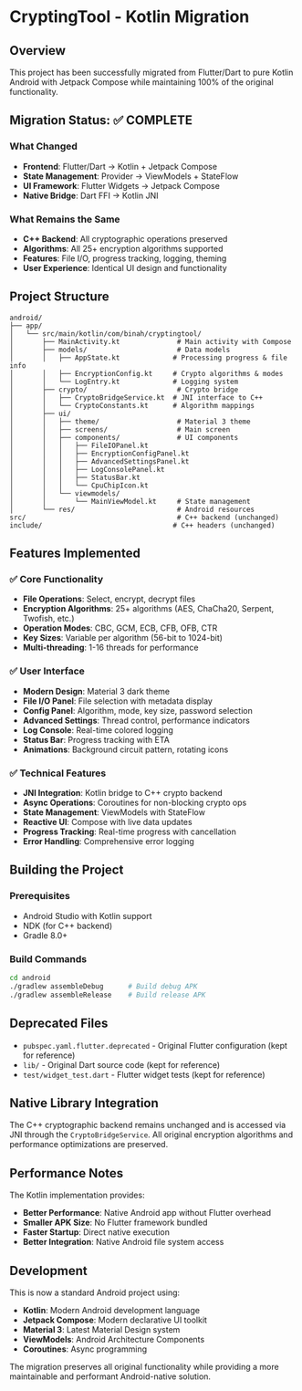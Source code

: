 # CryptingTool - Kotlin Migration

## Overview
This project has been successfully migrated from Flutter/Dart to pure Kotlin Android with Jetpack Compose while maintaining 100% of the original functionality.

## Migration Status: ✅ COMPLETE

### What Changed
- **Frontend**: Flutter/Dart → Kotlin + Jetpack Compose
- **State Management**: Provider → ViewModels + StateFlow
- **UI Framework**: Flutter Widgets → Jetpack Compose
- **Native Bridge**: Dart FFI → Kotlin JNI

### What Remains the Same
- **C++ Backend**: All cryptographic operations preserved
- **Algorithms**: All 25+ encryption algorithms supported
- **Features**: File I/O, progress tracking, logging, theming
- **User Experience**: Identical UI design and functionality

## Project Structure

```
android/
├── app/
│   └── src/main/kotlin/com/binah/cryptingtool/
│       ├── MainActivity.kt              # Main activity with Compose
│       ├── models/                      # Data models
│       │   ├── AppState.kt             # Processing progress & file info
│       │   ├── EncryptionConfig.kt     # Crypto algorithms & modes
│       │   └── LogEntry.kt             # Logging system
│       ├── crypto/                      # Crypto bridge
│       │   ├── CryptoBridgeService.kt  # JNI interface to C++
│       │   └── CryptoConstants.kt      # Algorithm mappings
│       ├── ui/
│       │   ├── theme/                   # Material 3 theme
│       │   ├── screens/                 # Main screen
│       │   ├── components/              # UI components
│       │   │   ├── FileIOPanel.kt
│       │   │   ├── EncryptionConfigPanel.kt
│       │   │   ├── AdvancedSettingsPanel.kt
│       │   │   ├── LogConsolePanel.kt
│       │   │   ├── StatusBar.kt
│       │   │   └── CpuChipIcon.kt
│       │   └── viewmodels/
│       │       └── MainViewModel.kt     # State management
│       └── res/                         # Android resources
src/                                     # C++ backend (unchanged)
include/                                # C++ headers (unchanged)
```

## Features Implemented

### ✅ Core Functionality
- **File Operations**: Select, encrypt, decrypt files
- **Encryption Algorithms**: 25+ algorithms (AES, ChaCha20, Serpent, Twofish, etc.)
- **Operation Modes**: CBC, GCM, ECB, CFB, OFB, CTR
- **Key Sizes**: Variable per algorithm (56-bit to 1024-bit)
- **Multi-threading**: 1-16 threads for performance

### ✅ User Interface
- **Modern Design**: Material 3 dark theme
- **File I/O Panel**: File selection with metadata display
- **Config Panel**: Algorithm, mode, key size, password selection
- **Advanced Settings**: Thread control, performance indicators
- **Log Console**: Real-time colored logging
- **Status Bar**: Progress tracking with ETA
- **Animations**: Background circuit pattern, rotating icons

### ✅ Technical Features
- **JNI Integration**: Kotlin bridge to C++ crypto backend
- **Async Operations**: Coroutines for non-blocking crypto ops
- **State Management**: ViewModels with StateFlow
- **Reactive UI**: Compose with live data updates
- **Progress Tracking**: Real-time progress with cancellation
- **Error Handling**: Comprehensive error logging

## Building the Project

### Prerequisites
- Android Studio with Kotlin support
- NDK (for C++ backend)
- Gradle 8.0+

### Build Commands
```bash
cd android
./gradlew assembleDebug      # Build debug APK
./gradlew assembleRelease    # Build release APK
```

## Deprecated Files
- `pubspec.yaml.flutter.deprecated` - Original Flutter configuration (kept for reference)
- `lib/` - Original Dart source code (kept for reference)
- `test/widget_test.dart` - Flutter widget tests (kept for reference)

## Native Library Integration
The C++ cryptographic backend remains unchanged and is accessed via JNI through the `CryptoBridgeService`. All original encryption algorithms and performance optimizations are preserved.

## Performance Notes
The Kotlin implementation provides:
- **Better Performance**: Native Android app without Flutter overhead
- **Smaller APK Size**: No Flutter framework bundled
- **Faster Startup**: Direct native execution
- **Better Integration**: Native Android file system access

## Development
This is now a standard Android project using:
- **Kotlin**: Modern Android development language
- **Jetpack Compose**: Modern declarative UI toolkit
- **Material 3**: Latest Material Design system
- **ViewModels**: Android Architecture Components
- **Coroutines**: Async programming

The migration preserves all original functionality while providing a more maintainable and performant Android-native solution.